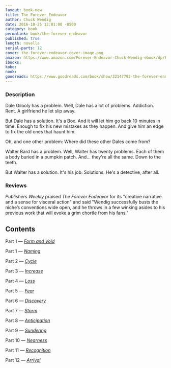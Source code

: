 ```yaml
---
layout: book-new
title: The Forever Endeavor
author: Chuck Wendig
date: 2016-10-25 12:01:00 -0500
category: book
permalink: book/the-forever-endeavor
published: true
length: novella
serial-parts: 12
cover: the-forever-endeavor-cover-image.png
amazon: https://www.amazon.com/Forever-Endeavor-Chuck-Wendig-ebook/dp/B01LZITXTZ/ref=sr_1_1?ie=UTF8&qid=1484337294&sr=8-1&keywords=the+forever+endeavor
ibooks:
kobo:
nook:
goodreads: https://www.goodreads.com/book/show/32147793-the-forever-endeavor?from_search=true
---
```


### Description

Dale Gilooly has a problem. Well, Dale has a lot of problems. Addiction. Rent. A girlfriend he let slip away.

But Dale has a solution. It's a Box. And it will let him go back 10 minutes in time. Enough to fix his new mistakes as they happen. And give him an edge to fix the old ones that haunt him.

Oh, and one other problem: Where did these other Dales come from?

Walter Bard has a problem. Well, Walter has twenty problems. Each of them a body buried in a pumpkin patch. And... they're all the same. Down to the teeth.

But Walter has a solution. It's his job. Solutions. He's a detective, after all.

### Reviews
_Publishers Weekly_ praised _The Forever Endeavor_ for its "creative narrative and a sense for visceral action" and said "Wendig successfully busts the niche’s conventions wide open, and he throws in a few winking asides to his previous work that will evoke a grim chortle from his fans."

## Contents
Part 1 — [_Form and Void_](/issue3/chapter/form-and-void/)

Part 1 — [_Naming_](/foo)

Part 2 — [_Cycle_](/foo)

Part 3 — [_Increase_](/foo)

Part 4 — [_Loss_](/foo)

Part 5 — [_Fear_](/foo)

Part 6 — [_Discovery_](/foo)

Part 7 — [_Storm_](/foo)

Part 8 — [_Anticipation_](/foo)

Part 9 — [_Sundering_](/foo)

Part 10 — [_Nearness_](/foo)

Part 11 — [_Recognition_](/foo)

Part 12 — [_Arrival_](/foo)
